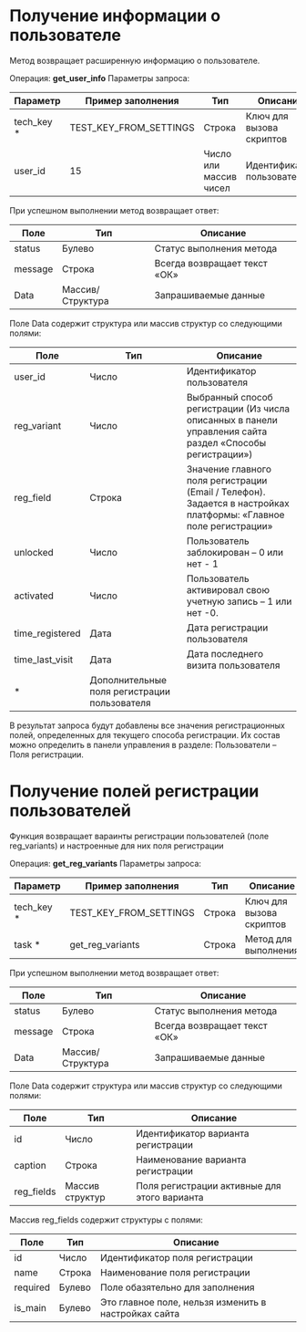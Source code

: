 # Получение информации о пользователе

Метод возвращает расширенную информацию о пользователе.

Операция: **get_user_info** 
Параметры запроса:

|**Параметр**|**Пример заполнения**|**Тип**|**Описание**|
|---|---|---|---|
|tech_key *|TEST_KEY_FROM_SETTINGS|Строка |Ключ для вызова скриптов|
|user_id|15|Число или массив чисел |Идентификатор пользователя|


При успешном выполнении метод возвращает ответ:

|**Поле** |**Тип**|**Описание** |
|---|---|---|
|status|Булево|Статус выполнения метода|
|message|Строка|Всегда возвращает текст «ОК»|
|Data|Массив/Структура|Запрашиваемые данные|

Поле Data содержит структура или массив структур со следующими полями:

|**Поле** |**Тип**|**Описание** |
|---|---|---|
|user_id|Число|Идентификатор пользователя|
|reg_variant|Число|Выбранный способ регистрации (Из числа описанных в панели управления сайта раздел «Способы регистрации»)|
|reg_field|Строка|Значение главного поля регистрации (Email / Телефон). Задается в настройках платформы: «Главное поле регистрации»|
|unlocked|Число|Пользователь заблокирован – 0 или нет - 1|
|activated|Число|Пользователь активировал свою учетную запись – 1 или нет -0.|
|time_registered|Дата|Дата регистрации пользователя|
|time_last_visit|Дата|Дата последнего визита пользователя|
| * |Дополнительные поля регистрации пользователя|

В результат запроса будут добавлены все значения регистрационных полей, определенных для текущего способа регистрации. Их состав можно определить в панели управления в разделе: Пользователи – Поля регистрации.


# Получение полей регистрации пользователей

Функция возвращает вараинты регистрации пользователей (поле reg_variants) и настроенные для них поля регистрации

Операция: **get_reg_variants** 
Параметры запроса:

|**Параметр**|**Пример заполнения**|**Тип**|**Описание**|
|---|---|---|---|
|tech_key *|TEST_KEY_FROM_SETTINGS|Строка |Ключ для вызова скриптов|
|task *|get_reg_variants|Строка |Метод для выполнения|


При успешном выполнении метод возвращает ответ:

|**Поле** |**Тип**|**Описание** |
|---|---|---|
|status|Булево|Статус выполнения метода|
|message|Строка|Всегда возвращает текст «ОК»|
|Data|Массив/Структура|Запрашиваемые данные|

Поле Data содержит структура или массив структур со следующими полями:

|**Поле** |**Тип**|**Описание** |
|---|---|---|
|id|Число|Идентификатор варианта регистрации|
|caption|Строка|Наименование варианта регистрации|
|reg_fields|Массив структур|Поля регистрации активные для этого варианта|

Массив reg_fields содержит структуры с полями: 

|**Поле** |**Тип**|**Описание** |
|---|---|---|
|id|Число|Идентификатор поля регистрации|
|name|Строка|Наименование поля регистрации|
|required|Булево|Поле обазятельно для заполнения|
|is_main|Булево|Это главное поле, нельзя изменить в настройках сайта|



